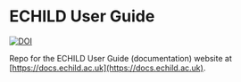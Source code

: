 # ECHILD User Guide

[![DOI](https://zenodo.org/badge/748342316.svg)](https://zenodo.org/badge/latestdoi/748342316)

Repo for the ECHILD User Guide (documentation) website at 
[https://docs.echild.ac.uk](https://docs.echild.ac.uk).
